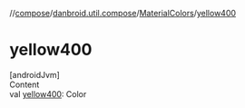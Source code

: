 //[compose](../../../index.md)/[danbroid.util.compose](../index.md)/[MaterialColors](index.md)/[yellow400](yellow400.md)



# yellow400  
[androidJvm]  
Content  
val [yellow400](yellow400.md): Color  



